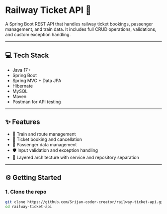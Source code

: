 # Railway Ticket API 🚆

A Spring Boot REST API that handles railway ticket bookings, passenger management, and train data. It includes full CRUD operations, validations, and custom exception handling.

---

## 💻 Tech Stack

- Java 17+
- Spring Boot
- Spring MVC + Data JPA
- Hibernate
- MySQL
- Maven
- Postman for API testing

---

## ✨ Features

- 🚆 Train and route management
- 🎫 Ticket booking and cancellation
- 👤 Passenger data management
- 🛡️ Input validation and exception handling
- 🧪 Layered architecture with service and repository separation

---

## ⚙️ Getting Started

### 1. Clone the repo
```bash
git clone https://github.com/Srijan-coder-creator/railway-ticket-api.git
cd railway-ticket-api
